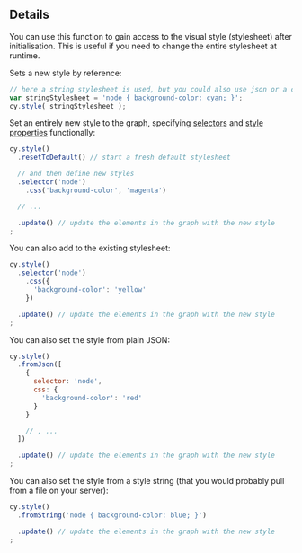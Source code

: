 ## Details

You can use this function to gain access to the visual style (stylesheet) after initialisation.  This is useful if you need to change the entire stylesheet at runtime.

Sets a new style by reference:

```js
// here a string stylesheet is used, but you could also use json or a cytoscape.Stylesheet object
var stringStylesheet = 'node { background-color: cyan; }';
cy.style( stringStylesheet );
```

Set an entirely new style to the graph, specifying [selectors](#selectors) and [style properties](#style) functionally:

```js
cy.style()
  .resetToDefault() // start a fresh default stylesheet

  // and then define new styles
  .selector('node')
  	.css('background-color', 'magenta')

  // ...

  .update() // update the elements in the graph with the new style
;
```

You can also add to the existing stylesheet:
```js
cy.style()
  .selector('node')
    .css({
      'background-color': 'yellow'
    })

  .update() // update the elements in the graph with the new style
;
```

You can also set the style from plain JSON:

```js
cy.style()
  .fromJson([
    {
      selector: 'node',
      css: {
        'background-color': 'red'
      }
    }

    // , ...
  ])

  .update() // update the elements in the graph with the new style
;
```

You can also set the style from a style string (that you would probably pull from a file on your server):

```js
cy.style()
  .fromString('node { background-color: blue; }')

  .update() // update the elements in the graph with the new style
;
```